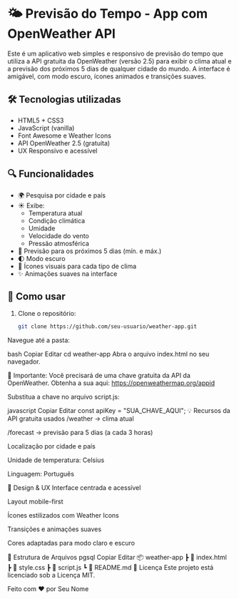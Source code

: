 # 🌤️ Previsão do Tempo - App com OpenWeather API

Este é um aplicativo web simples e responsivo de previsão do tempo que utiliza a API gratuita da OpenWeather (versão 2.5) para exibir o clima atual e a previsão dos próximos 5 dias de qualquer cidade do mundo. A interface é amigável, com modo escuro, ícones animados e transições suaves.

## 🛠️ Tecnologias utilizadas

- HTML5 + CSS3
- JavaScript (vanilla)
- Font Awesome e Weather Icons
- API OpenWeather 2.5 (gratuita)
- UX Responsivo e acessível

## 🔍 Funcionalidades

- 🌍 Pesquisa por cidade e país
- ☀️ Exibe:
  - Temperatura atual
  - Condição climática
  - Umidade
  - Velocidade do vento
  - Pressão atmosférica
- 📆 Previsão para os próximos 5 dias (mín. e máx.)
- 🌓 Modo escuro
- 🎨 Ícones visuais para cada tipo de clima
- ✨ Animações suaves na interface

## 🚀 Como usar

1. Clone o repositório:
   ```bash
   git clone https://github.com/seu-usuario/weather-app.git
Navegue até a pasta:

bash
Copiar
Editar
cd weather-app
Abra o arquivo index.html no seu navegador.

📌 Importante: Você precisará de uma chave gratuita da API da OpenWeather. Obtenha a sua aqui: https://openweathermap.org/appid

Substitua a chave no arquivo script.js:

javascript
Copiar
Editar
const apiKey = "SUA_CHAVE_AQUI";
💡 Recursos da API gratuita usados
/weather → clima atual

/forecast → previsão para 5 dias (a cada 3 horas)

Localização por cidade e país

Unidade de temperatura: Celsius

Linguagem: Português

🎨 Design & UX
Interface centrada e acessível

Layout mobile-first

Ícones estilizados com Weather Icons

Transições e animações suaves

Cores adaptadas para modo claro e escuro

📁 Estrutura de Arquivos
pgsql
Copiar
Editar
📦 weather-app
 ┣ 📄 index.html
 ┣ 📄 style.css
 ┣ 📄 script.js
 ┗ 📄 README.md
📃 Licença
Este projeto está licenciado sob a Licença MIT.

Feito com ❤️ por Seu Nome
